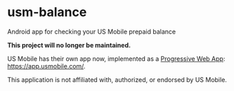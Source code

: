 # usm-balance
Android app for checking your US Mobile prepaid balance

**This project will no longer be maintained.**

US Mobile has their own app now, implemented as a [Progressive Web App](https://developers.google.com/web/progressive-web-apps/): https://app.usmobile.com/.

This application is not affiliated with, authorized, or endorsed by US Mobile.
